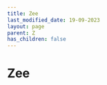 ```yaml
---
title: Zee
last_modified_date: 19-09-2023
layout: page
parent: Z
has_children: false
---
```


Zee
===

